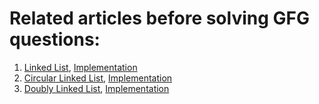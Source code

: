 # Related articles before solving GFG questions:

1. [Linked List](https://www.geeksforgeeks.org/linked-list-set-1-introduction/), [Implementation](https://github.com/Arpit599/Data-Structures-with-Python/blob/master/Linked%20List/linkedListImplementation.py)
2. [Circular Linked List](https://www.geeksforgeeks.org/circular-linked-list/), [Implementation](https://github.com/Arpit599/Data-Structures-with-Python/blob/master/Linked%20List/circularLinkedList.py)
3. [Doubly Linked List](https://www.geeksforgeeks.org/doubly-linked-list/), [Implementation](https://github.com/Arpit599/Data-Structures-with-Python/blob/master/Linked%20List/doubleLinkedList.py)
